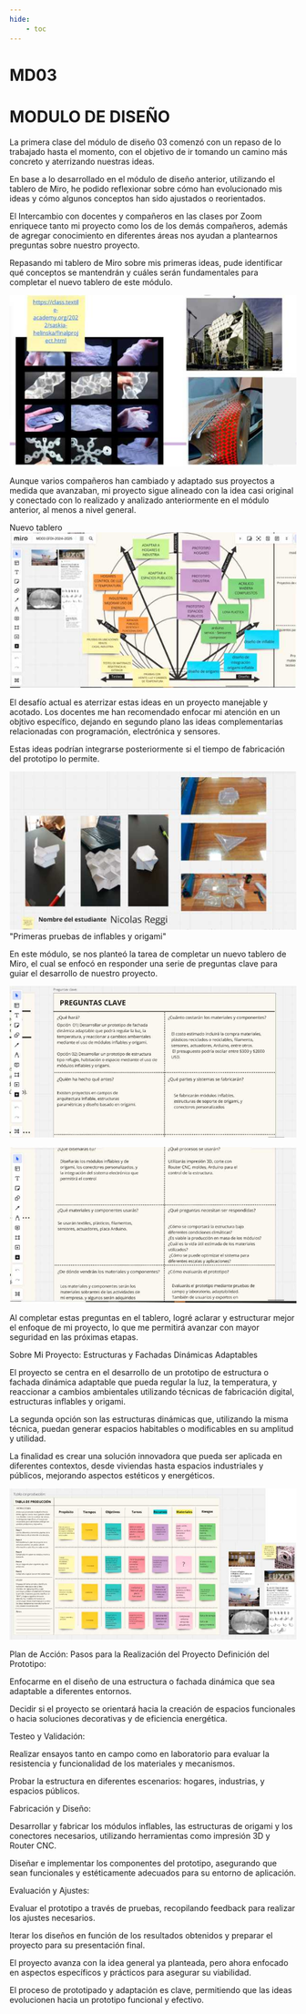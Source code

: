 ```yaml
---
hide:
    - toc
---
```


# MD03
# MODULO DE DISEÑO



La primera clase del módulo de diseño 03 comenzó con un repaso de lo trabajado hasta el momento, con el objetivo de ir tomando un camino más concreto y aterrizando nuestras ideas.


En base a lo desarrollado en el módulo de diseño anterior, utilizando el tablero de Miro, he podido reflexionar sobre cómo han evolucionado mis ideas y cómo algunos conceptos han sido ajustados o reorientados. 


El Intercambio con docentes y compañeros en las clases por Zoom enriquece tanto mi proyecto como los de los demás compañeros, además de agregar conocimiento en diferentes áreas nos ayudan a plantearnos preguntas sobre nuestro proyecto.


Repasando mi tablero de Miro sobre mis primeras ideas, pude identificar qué conceptos se mantendrán y cuáles serán fundamentales para completar el nuevo tablero de este módulo. 


![](../images/md03/md03_1.jpg)


Aunque varios compañeros han cambiado y adaptado sus proyectos a medida que avanzaban, mi proyecto sigue alineado con la idea casi original y conectado con lo realizado y analizado anteriormente en el módulo anterior, al menos a nivel general.


Nuevo tablero
![](../images/md03/md03_3.jpg)


El desafío actual es aterrizar estas ideas en un proyecto manejable y acotado. Los docentes me han recomendado enfocar mi atención en un objtivo específico, dejando en segundo plano las ideas complementarias relacionadas con programación, electrónica y sensores.

 Estas ideas podrían integrarse posteriormente si el tiempo de fabricación del prototipo lo permite.

![](../images/md03/md03_2.jpg)
"Primeras pruebas de inflables y origami"


En este módulo, se nos planteó la tarea de completar un nuevo tablero de Miro, el cual se enfocó en responder una serie de preguntas clave para guiar el desarrollo de nuestro proyecto. 


![](../images/md03/md03_4.jpg)

![](../images/md03/md03_5.jpg)


Al completar estas preguntas en el tablero, logré aclarar y estructurar mejor el enfoque de mi proyecto, lo que me permitirá avanzar con mayor seguridad en las próximas etapas.


Sobre Mi Proyecto: Estructuras y Fachadas Dinámicas Adaptables


El proyecto se centra en el desarrollo de un prototipo de estructura o fachada dinámica adaptable que pueda regular la luz, la temperatura, y reaccionar a cambios ambientales utilizando técnicas de fabricación digital, estructuras inflables y origami.


La segunda opción son las estructuras dinámicas que, utilizando la misma técnica, puedan generar espacios habitables o modificables en su amplitud y utilidad. 


La finalidad es crear una solución innovadora que pueda ser aplicada en diferentes contextos, desde viviendas hasta espacios industriales y públicos, mejorando aspectos estéticos y energéticos.


![](../images/md03/md03_6.jpg)


Plan de Acción: Pasos para la Realización del Proyecto
Definición del Prototipo:

Enfocarme en el diseño de una estructura o fachada dinámica que sea adaptable a diferentes entornos.


Decidir si el proyecto se orientará hacia la creación de espacios funcionales o hacia soluciones decorativas y de eficiencia energética.


Testeo y Validación:


Realizar ensayos tanto en campo como en laboratorio para evaluar la resistencia y funcionalidad de los materiales y mecanismos.


Probar la estructura en diferentes escenarios: hogares, industrias, y espacios públicos.


Fabricación y Diseño:


Desarrollar y fabricar los módulos inflables, las estructuras de origami y los conectores necesarios, utilizando herramientas como impresión 3D y Router CNC.


Diseñar e implementar los componentes del prototipo, asegurando que sean funcionales y estéticamente adecuados para su entorno de aplicación.


Evaluación y Ajustes:


Evaluar el prototipo a través de pruebas, recopilando feedback para realizar los ajustes necesarios.


Iterar los diseños en función de los resultados obtenidos y preparar el proyecto para su presentación final.


El proyecto avanza con la idea general ya planteada, pero ahora enfocado en aspectos específicos y prácticos para asegurar su viabilidad. 


El proceso de prototipado y adaptación es clave, permitiendo que las ideas evolucionen hacia un prototipo funcional y efectivo.

